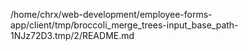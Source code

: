 /home/chrx/web-development/employee-forms-app/client/tmp/broccoli_merge_trees-input_base_path-1NJz72D3.tmp/2/README.md